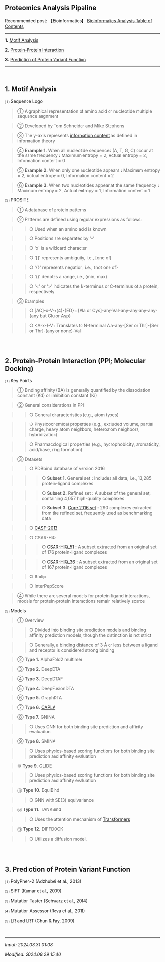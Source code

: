 ## Proteomics Analysis Pipeline

Recommended post: 【Bioinformatics】 [Bioinformatics Analysis Table of Contents](https://jb243.github.io/pages/836)

---

**1.** [Motif Analysis](#1-motif-analysis)

**2.** [Protein-Protein Interaction](#2-protein-protein-interaction-ppi-molecular-docking)

**3.** [Prediction of Protein Variant Function](#3-prediction-of-protein-variant-function)

---

<br>

## **1. Motif Analysis**

⑴ Sequence Logo

> ① A graphical representation of amino acid or nucleotide multiple sequence alignment

> ② Developed by Tom Schneider and Mike Stephens

> ③ The y-axis represents [information content](https://jb243.github.io/pages/2145) as defined in information theory

> ④ **Example 1.** When all nucleotide sequences (A, T, G, C) occur at the same frequency **:** Maximum entropy = 2, Actual entropy = 2, Information content = 0

> ⑤ **Example 2.** When only one nucleotide appears **:** Maximum entropy = 2, Actual entropy = 0, Information content = 2

> ⑥ **Example 3.** When two nucleotides appear at the same frequency **:** Maximum entropy = 2, Actual entropy = 1, Information content = 1

⑵ PROSITE

> ① A database of protein patterns

> ② Patterns are defined using regular expressions as follows:

>> ○ Used when an amino acid is known

>> ○ Positions are separated by '-'

>> ○ 'x' is a wildcard character

>> ○ '[]' represents ambiguity, i.e., [one of]

>> ○ '{}' represents negation, i.e., {not one of}

>> ○ '()' denotes a range, i.e., (min, max)

>> ○ '<' or '>' indicates the N-terminus or C-terminus of a protein, respectively

> ③ Examples

>> ○ [AC]-x-V-x(4)-{ED} **:** [Ala or Cys]-any-Val-any-any-any-any-{any but Glu or Asp}

>> ○ <A-x-)-V **:** Translates to N-terminal Ala-any-[Ser or Thr]-[Ser or Thr]-(any or none)-Val

<br>

<br>

## **2. Protein-Protein Interaction** (PPI; Molecular Docking)

 ⑴ Key Points

> ① Binding affinity (BA) is generally quantified by the dissociation constant (Kd) or inhibition constant (Ki)

> ② General considerations in PPI

>> ○ General characteristics (e.g., atom types)

>> ○ Physicochemical properties (e.g., excluded volume, partial charge, heavy atom neighbors, heteroatom neighbors, hybridization)

>> ○ Pharmacological properties (e.g., hydrophobicity, aromaticity, acid/base, ring formation)

> ③ Datasets

>> ○ PDBbind database of version 2016

>>> ○ **Subset 1.** General set **:** Includes all data, i.e., 13,285 protein-ligand complexes

>>> ○ **Subset 2.** Refined set **:** A subset of the general set, containing 4,057 high-quality complexes

>>> ○ **Subset 3.** [Core 2016 set](https://github.com/JB243/nate9389/blob/main/bin/Test2016_290_smi.csv) **:** 290 complexes extracted from the refined set, frequently used as benchmarking data

>> ○ [CASF-2013](https://github.com/JB243/nate9389/blob/main/bin/Test2013_195_smi.csv)

>> ○ CSAR-HiQ

>>> ○ [CSAR-HiQ_51](https://github.com/JB243/nate9389/blob/main/bin/CSAR-HiQ_51_smi.csv) **:** A subset extracted from an original set of 176 protein-ligand complexes

>>> ○ [CSAR-HiQ_36](https://github.com/JB243/nate9389/blob/main/bin/CSAR-HiQ_36_smi.csv) **:** A subset extracted from an original set of 167 protein-ligand complexes

>> ○ Biolip

>> ○ InterPepScore

> ④ While there are several models for protein-ligand interactions, models for protein-protein interactions remain relatively scarce

 ⑵ Models

> ① Overview

>> ○ Divided into binding site prediction models and binding affinity prediction models, though the distinction is not strict

>> ○ Generally, a binding distance of 3 Å or less between a ligand and receptor is considered strong binding

> ② **Type 1.** AlphaFold2 multimer

> ③ **Type 2.** DeepDTA

> ④ **Type 3.** DeepDTAF

> ⑤ **Type 4.** DeepFusionDTA

> ⑥ **Type 5.** GraphDTA

> ⑦ **Type 6.** [CAPLA](https://academic.oup.com/bioinformatics/article/39/2/btad049/6998204)

> ⑧ **Type 7.** GNINA

>> ○ Uses CNN for both binding site prediction and affinity evaluation

> ⑨ **Type 8.** SMINA

>> ○ Uses physics-based scoring functions for both binding site prediction and affinity evaluation

> ⑩ **Type 9.** GLIDE

>> ○ Uses physics-based scoring functions for both binding site prediction and affinity evaluation

> ⑪ **Type 10.** EquiBind

>> ○ GNN with SE(3) equivariance

> ⑫ **Type 11.** TANKBind

>> ○ Uses the attention mechanism of [Transformers](https://jb243.github.io/pages/325#:-,14,-\(transform\))

> ⑬ **Type 12.** DIFFDOCK

>> ○ Utilizes a diffusion model.

<br>

<br>

## **3. Prediction of Protein Variant Function**

⑴ PolyPhen-2 (Adzhubei et al., 2013)

⑵ SIFT (Kumar et al., 2009)

⑶ Mutation Taster (Schwarz et al., 2014)

⑷ Mutation Assessor (Reva et al., 2011)

⑸ LR and LRT (Chun & Fay, 2009)

<br>

---

_Input: 2024.03.31 01:08_

_Modified: 2024.09.29 15:40_
